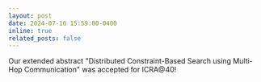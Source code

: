 ```yaml
---
layout: post
date: 2024-07-16 15:59:00-0400
inline: true
related_posts: false
---
```


Our extended abstract "Distributed Constraint-Based Search using Multi-Hop Communication" was accepted for ICRA@40! 

